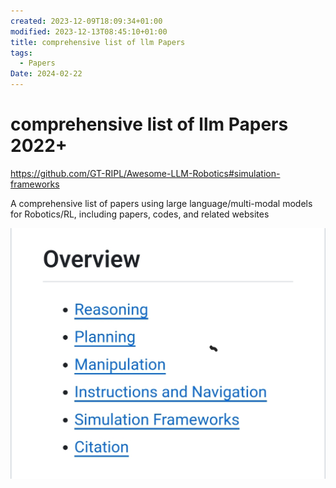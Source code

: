 ```yaml
---
created: 2023-12-09T18:09:34+01:00
modified: 2023-12-13T08:45:10+01:00
title: comprehensive list of llm Papers
tags:
  - Papers
Date: 2024-02-22
---
```


# comprehensive list of llm Papers 2022+
https://github.com/GT-RIPL/Awesome-LLM-Robotics#simulation-frameworks

A comprehensive list of papers using large language/multi-modal models for Robotics/RL, including papers, codes, and related websites

![Image](../_asset/bbd526d9e0e3ad16e62517494c92ce1f.jpg)
